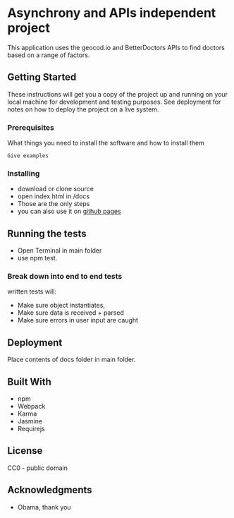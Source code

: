 # Asynchrony and APIs independent project

This application uses the geocod.io and BetterDoctors APIs to find doctors based on a range of factors.


## Getting Started

These instructions will get you a copy of the project up and running on your local machine for development and testing purposes. See deployment for notes on how to deploy the project on a live system.

### Prerequisites

What things you need to install the software and how to install them

```
Give examples
```

### Installing

* download or clone source
* open index.html in /docs
* Those are the only steps
* you can also use it on [github pages](https://riverface.github.io/Async-IndpJ) 



## Running the tests

* Open Terminal in main folder
* use npm test.

### Break down into end to end tests

written tests will: 
* Make sure object instantiates,
* Make sure data is received + parsed
* Make sure errors in user input are caught



## Deployment

Place contents of docs folder in main folder.

## Built With

* npm
* Webpack
* Karma
* Jasmine
* Requirejs

## License

CC0 - public domain

## Acknowledgments

* Obama, thank you